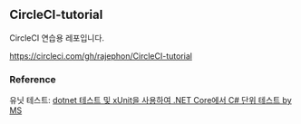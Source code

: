 ## CircleCI-tutorial
CircleCI 연습용 레포입니다.

https://circleci.com/gh/rajephon/CircleCI-tutorial

### Reference
유닛 테스트: [dotnet 테스트 및 xUnit을 사용하여 .NET Core에서 C# 단위 테스트 by MS](https://docs.microsoft.com/ko-kr/dotnet/core/testing/unit-testing-with-dotnet-test)